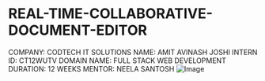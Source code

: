 # REAL-TIME-COLLABORATIVE-DOCUMENT-EDITOR
COMPANY: CODTECH IT SOLUTIONS
NAME: AMIT AVINASH JOSHI 
INTERN ID: CT12WUTV
DOMAIN NAME: FULL STACK WEB DEVELOPMENT
DURATION: 12 WEEKS 
MENTOR: NEELA SANTOSH
![Image](https://github.com/user-attachments/assets/74d68def-6de5-4186-a91b-3a8dd6280eb5)
